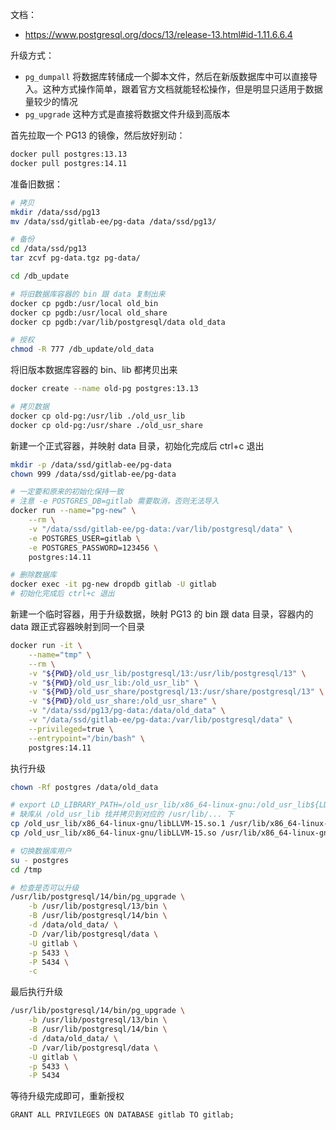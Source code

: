 文档：

- <https://www.postgresql.org/docs/13/release-13.html#id-1.11.6.6.4>

升级方式：

- `pg_dumpall` 将数据库转储成一个脚本文件，然后在新版数据库中可以直接导入。这种方式操作简单，跟着官方文档就能轻松操作，但是明显只适用于数据量较少的情况
- `pg_upgrade` 这种方式是直接将数据文件升级到高版本

首先拉取一个 PG13 的镜像，然后放好别动：

```bash
docker pull postgres:13.13
docker pull postgres:14.11
```

准备旧数据：

```bash
# 拷贝
mkdir /data/ssd/pg13
mv /data/ssd/gitlab-ee/pg-data /data/ssd/pg13/

# 备份
cd /data/ssd/pg13
tar zcvf pg-data.tgz pg-data/

cd /db_update

# 将旧数据库容器的 bin 跟 data 复制出来
docker cp pgdb:/usr/local old_bin
docker cp pgdb:/usr/local old_share
docker cp pgdb:/var/lib/postgresql/data old_data

# 授权
chmod -R 777 /db_update/old_data
```

将旧版本数据库容器的 bin、lib 都拷贝出来

```bash
docker create --name old-pg postgres:13.13

# 拷贝数据
docker cp old-pg:/usr/lib ./old_usr_lib
docker cp old-pg:/usr/share ./old_usr_share
```

新建一个正式容器，并映射 data 目录，初始化完成后 ctrl+c 退出

```bash
mkdir -p /data/ssd/gitlab-ee/pg-data
chown 999 /data/ssd/gitlab-ee/pg-data

# 一定要和原来的初始化保持一致
# 注意 -e POSTGRES_DB=gitlab 需要取消，否则无法导入
docker run --name="pg-new" \
    --rm \
    -v "/data/ssd/gitlab-ee/pg-data:/var/lib/postgresql/data" \
    -e POSTGRES_USER=gitlab \
    -e POSTGRES_PASSWORD=123456 \
    postgres:14.11

# 删除数据库
docker exec -it pg-new dropdb gitlab -U gitlab
# 初始化完成后 ctrl+c 退出
```

新建一个临时容器，用于升级数据，映射 PG13 的 bin 跟 data 目录，容器内的 data 跟正式容器映射到同一个目录

```bash
docker run -it \
    --name="tmp" \
    --rm \
    -v "${PWD}/old_usr_lib/postgresql/13:/usr/lib/postgresql/13" \
    -v "${PWD}/old_usr_lib:/old_usr_lib" \
    -v "${PWD}/old_usr_share/postgresql/13:/usr/share/postgresql/13" \
    -v "${PWD}/old_usr_share:/old_usr_share" \
    -v "/data/ssd/pg13/pg-data:/data/old_data" \
    -v "/data/ssd/gitlab-ee/pg-data:/var/lib/postgresql/data" \
    --privileged=true \
    --entrypoint="/bin/bash" \
    postgres:14.11
```

执行升级

```bash
chown -Rf postgres /data/old_data

# export LD_LIBRARY_PATH=/old_usr_lib/x86_64-linux-gnu:/old_usr_lib${LD_LIBRARY_PATH:+:${LD_LIBRARY_PATH}}
# 缺库从 /old_usr_lib 找并拷贝到对应的 /usr/lib/... 下
cp /old_usr_lib/x86_64-linux-gnu/libLLVM-15.so.1 /usr/lib/x86_64-linux-gnu/
cp /old_usr_lib/x86_64-linux-gnu/libLLVM-15.so /usr/lib/x86_64-linux-gnu/

# 切换数据库用户
su - postgres
cd /tmp

# 检查是否可以升级
/usr/lib/postgresql/14/bin/pg_upgrade \
    -b /usr/lib/postgresql/13/bin \
    -B /usr/lib/postgresql/14/bin \
    -d /data/old_data/ \
    -D /var/lib/postgresql/data \
    -U gitlab \
    -p 5433 \
    -P 5434 \
    -c
```

最后执行升级

```bash
/usr/lib/postgresql/14/bin/pg_upgrade \
    -b /usr/lib/postgresql/13/bin \
    -B /usr/lib/postgresql/14/bin \
    -d /data/old_data/ \
    -D /var/lib/postgresql/data \
    -U gitlab \
    -p 5433 \
    -P 5434
```

等待升级完成即可，重新授权

```
GRANT ALL PRIVILEGES ON DATABASE gitlab TO gitlab;
```

